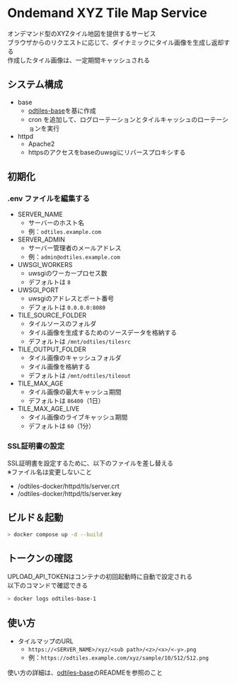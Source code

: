 # Ondemand XYZ Tile Map Service
オンデマンド型のXYZタイル地図を提供するサービス  
ブラウザからのリクエストに応じて、ダイナミックにタイル画像を生成し返却する  
作成したタイル画像は、一定期間キャッシュされる

## システム構成
- base
    - [odtiles-base](https://github.com/take4iso/odtiles-base)を基に作成
    - cron を追加して、ログローテーションとタイルキャッシュのローテーションを実行
- httpd
    - Apache2
    - httpsのアクセスをbaseのuwsgiにリバースプロキシする

## 初期化
### .env ファイルを編集する
- SERVER_NAME
    - サーバーのホスト名
    - 例：`odtiles.example.com`
- SERVER_ADMIN
    - サーバー管理者のメールアドレス
    - 例：`admin@odtiles.example.com`
- UWSGI_WORKERS
    - uwsgiのワーカープロセス数
    - デフォルトは `8`
- UWSGI_PORT
    - uwsgiのアドレスとポート番号
    - デフォルトは `0.0.0.0:8080`
- TILE_SOURCE_FOLDER
    - タイルソースのフォルダ
    - タイル画像を生成するためのソースデータを格納する
    - デフォルトは `/mnt/odtiles/tilesrc`
- TILE_OUTPUT_FOLDER
    - タイル画像のキャッシュフォルダ
    - タイル画像を格納する
    - デフォルトは `/mnt/odtiles/tileout`
- TILE_MAX_AGE
    - タイル画像の最大キャッシュ期間
    - デフォルトは `86400`（1日）
- TILE_MAX_AGE_LIVE
    - タイル画像のライブキャッシュ期間
    - デフォルトは `60`（1分）

### SSL証明書の設定
SSL証明書を設定するために、以下のファイルを差し替える  
※ファイル名は変更しないこと
- /odtiles-docker/httpd/tls/server.crt
- /odtiles-docker/httpd/tls/server.key

## ビルド＆起動
```bash
> docker compose up -d --build
```
## トークンの確認
UPLOAD_API_TOKENはコンテナの初回起動時に自動で設定される  
以下のコマンドで確認できる
```bash
> docker logs odtiles-base-1
```
## 使い方
- タイルマップのURL
    - `https://<SERVER_NAME>/xyz/<sub path>/<z>/<x>/<-y>.png`
    - 例：`https://odtiles.example.com/xyz/sample/10/512/512.png`


使い方の詳細は、[odtiles-base](https://github.com/take4iso/odtiles-base)のREADMEを参照のこと